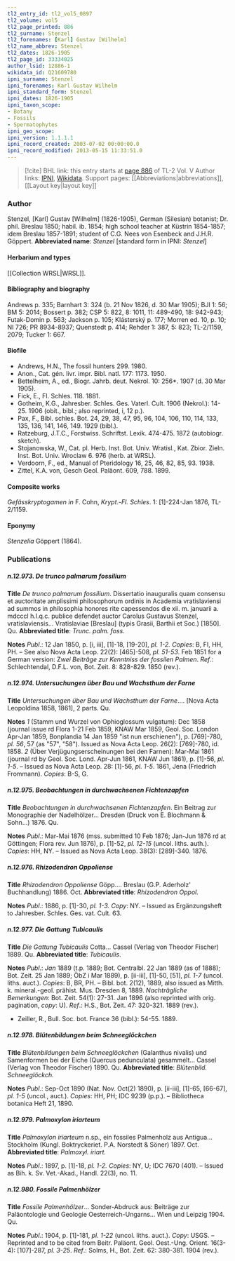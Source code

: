 ```yaml
---
tl2_entry_id: tl2_vol5_0897
tl2_volume: vol5
tl2_page_printed: 886
tl2_surname: Stenzel
tl2_forenames: [Karl] Gustav [Wilhelm]
tl2_name_abbrev: Stenzel
tl2_dates: 1826-1905
tl2_page_id: 33334025
author_lsid: 12886-1
wikidata_id: Q21609780
ipni_surname: Stenzel
ipni_forenames: Karl Gustav Wilhelm
ipni_standard_form: Stenzel
ipni_dates: 1826-1905
ipni_taxon_scope: 
- Botany
- Fossils
- Spermatophytes
ipni_geo_scope: 
ipni_version: 1.1.1.1
ipni_record_created: 2003-07-02 00:00:00.0
ipni_record_modified: 2013-05-15 11:33:51.0
---
```


> [!cite] BHL link: this entry starts at [page 886](https://www.biodiversitylibrary.org/page/33334025) of TL-2 Vol. V
> Author links: [IPNI](https://www.ipni.org/a/12886-1), [Wikidata](https://www.wikidata.org/wiki/Q21609780). Support pages: [[Abbreviations|abbreviations]], [[Layout key|layout key]]

### Author

Stenzel, \[Karl\] Gustav \[Wilhelm\] (1826-1905), German (Silesian) botanist; Dr. phil. Breslau 1850; habil. ib. 1854; high school teacher at Küstrin 1854-1857; idem Breslau 1857-1891; student of C.G. Nees von Esenbeck and J.H.R. Göppert. 
**Abbreviated name**: *Stenzel* \[standard form in IPNI: *Stenzel*\]

#### Herbarium and types

[[Collection WRSL|WRSL]].

#### Bibliography and biography

Andrews p. 335; Barnhart 3: 324 (b. 21 Nov 1826, d. 30 Mar 1905); BJI 1: 56; BM 5: 2014; Bossert p. 382; CSP 5: 822, 8: 1011, 11: 489-490, 18: 942-943; Futak-Domin p. 563; Jackson p. 105; Klásterský p. 177; Morren ed. 10, p. 10; NI 726; PR 8934-8937; Quenstedt p. 414; Rehder 1: 387, 5: 823; TL-2/1159, 2079; Tucker 1: 667.

#### Biofile

- Andrews, H.N., The fossil hunters 299. 1980.
- Anon., Cat. gén. livr. impr. Bibl. natl. 177: 1173. 1950.
- Bettelheim, A., ed., Biogr. Jahrb. deut. Nekrol. 10: 256\*. 1907 (d. 30 Mar 1905).
- Fick, E., Fl. Schles. 118. 1881.
- Gotheim, K.G., Jahresber. Schles. Ges. Vaterl. Cult. 1906 (Nekrol.): 14-25. 1906 (obit., bibl.; also reprinted, i, 12 p.).
- Pax, F., Bibl. schles. Bot. 24, 29, 38, 47, 95, 96, 104, 106, 110, 114, 133, 135, 136, 141, 146, 149. 1929 (bibl.).
- Ratzeburg, J.T.C., Forstwiss. Schriftst. Lexik. 474-475. 1872 (autobiogr. sketch).
- Stojanowska, W., Cat. pl. Herb. Inst. Bot. Univ. Wratisl., Kat. Zbior. Zieln. Inst. Bot. Univ. Wroclaw 6. 976 (herb. at WRSL).
- Verdoorn, F., ed., Manual of Pteridology 16, 25, 46, 82, 85, 93. 1938.
- Zittel, K.A. von, Gesch Geol. Paläont. 609, 788. 1899.

#### Composite works

*Gefässkryptogamen in* F. Cohn, *Krypt*.-*Fl. Schles*. 1: \[1\]-224-Jan 1876, TL-2/1159.

#### Eponymy

*Stenzelia* Göppert (1864).

### Publications

##### n.12.973. De trunco palmarum fossilium

**Title**
*De trunco palmarum fossilium*. Dissertatio inauguralis quam consensu et auctoritate amplissimi philosophorum ordinis in Academia vratislaviensi ad summos in philosophia honores rite capessendos die xii. m. januarii a. mdcccl h.l.q.c. publice defendet auctor Carolus Gustavus Stenzel, vratislaviensis... Vratislaviae \[Breslau\] (typis Grasii, Barthii et Soc.) \[1850\]. Qu.
**Abbreviated title**: *Trunc. palm. foss.*

**Notes**
*Publ*.: 12 Jan 1850, p. \[i, iii\], \[1\]-18, \[19-20\], *pl. 1-2. Copies*: B, FI, HH, PH. – See also Nova Acta Leop. 22(2): \[465\]-508, *pl. 51-53*. Feb 1851 for a German version: Z*wei Beiträge zur Kenntniss der fossilen Palmen*.
*Ref*.: Schlechtendal, D.F.L. von, Bot. Zeit. 8: 828-829. 1850 (rev.).

##### n.12.974. Untersuchungen über Bau und Wachsthum der Farne

**Title**
*Untersuchungen über Bau und Wachsthum der Farne*.... \[Nova Acta Leopoldina 1858, 1861\], 2 parts. Qu.

**Notes**
*1* (Stamm und Wurzel von Ophioglossum vulgatum): Dec 1858 (journal issue rd Flora 1-21 Feb 1859, KNAW Mar 1859, Geol. Soc. London Apr-Jan 1859, Bonplandia 14 Jan 1859 "ist nun erschienen"), p. \[769\]-780, *pl. 56*, 57 (as "57", "58"). Issued as Nova Acta Leop. 26(2): \[769\]-780, id. 1858.
*2* (Über Verjügungserscheinungen bei den Farnen): Mar-Mai 1861 (journal rd by Geol. Soc. Lond. Apr-Jun 1861, KNAW Jun 1861), p. \[1\]-56, *pl. 1-5*. – Issued as Nova Acta Leop. 28: \[1\]-56, *pl. 1-5*. 1861, Jena (Friedrich Frommann).
*Copies*: B-S, G.

##### n.12.975. Beobachtungen in durchwachsenen Fichtenzapfen

**Title**
*Beobachtungen in durchwachsenen Fichtenzapfen*. Ein Beitrag zur Monographie der Nadelhölzer... Dresden (Druck von E. Blochmann & Sohn...) 1876. Qu.

**Notes**
*Publ*.: Mar-Mai 1876 (mss. submitted 10 Feb 1876; Jan-Jun 1876 rd at Göttingen; Flora rev. Jun 1876), p. \[1\]-52, *pl. 12-15* (uncol. liths. auth.). *Copies*: HH, NY. – Issued as Nova Acta Leop. 38(3): \[289\]-340. 1876.

##### n.12.976. Rhizodendron Oppoliense

**Title**
*Rhizodendron Oppoliense* Göpp.... Breslau (G.P. Aderholz' Buchhandlung) 1886. Oct.
**Abbreviated title**: *Rhizodendron Oppol.*

**Notes**
*Publ*.: 1886, p. \[1\]-30, *pl. 1-3. Copy*: NY. – Issued as Ergänzungsheft to Jahresber. Schles. Ges. vat. Cult. 63.

##### n.12.977. Die Gattung Tubicaulis

**Title**
*Die Gattung Tubicaulis* Cotta... Cassel (Verlag von Theodor Fischer) 1889. Qu.
**Abbreviated title**: *Tubicaulis*.

**Notes**
*Publ*.: *Jan* 1889 (t.p. 1889; Bot. Centralbl. 22 Jan 1889 (as of 1888); Bot. Zeit. 25 Jan 1889; ÖbZ i Mar 1889), p. \[ii-iii\], \[1\]-50, \[51\], *pl. 1-7* (uncol. liths. auct.). *Copies*: B, BR, PH. – Bibl. bot. 2(12), 1889, also issued as Mitth. k. mineral.-geol. prähist. Mus. Dresden 8, 1889.
*Nachträgliche Bemerkungen*: Bot. Zeit. 54(1): 27-31. Jan 1896 (also reprinted with orig. pagination, *copy*: U).
*Ref*.: H.S., Bot. Zeit. 47: 320-321. 1889 (rev.).
- Zeiller, R., Bull. Soc. bot. France 36 (bibl.): 54-55. 1889.

##### n.12.978. Blütenbildungen beim Schneeglöckchen

**Title**
*Blütenbildungen beim Schneeglöckchen* (Galanthus nivalis) und Samenformen bei der Eiche (Quercus pedunculata) gesammelt... Cassel (Verlag von Theodor Fischer) 1890. Qu.
**Abbreviated title**: *Blütenbild. Schneeglöckch.*

**Notes**
*Publ*.: Sep-Oct 1890 (Nat. Nov. Oct(2) 1890), p. \[ii-iii\], \[1\]-65, \[66-67\], *pl. 1-5* (uncol., auct.). *Copies*: HH, PH; IDC 9239 (p.p.). – Bibliotheca botanica Heft 21, 1890.

##### n.12.979. Palmoxylon iriarteum

**Title**
*Palmoxylon iriarteum* n.sp., ein fossiles Palmenholz aus Antigua... Stockholm (Kungl. Boktryckeriet. P.A. Norstedt & Söner) 1897. Oct.
**Abbreviated title**: *Palmoxyl. iriart.*

**Notes**
*Publ*.: 1897, p. \[1\]-18, *pl. 1-2. Copies*: NY, U; IDC 7670 (401). – Issued as Bih. k. Sv. Vet.-Akad., Handl. 22(3), no. 11.

##### n.12.980. Fossile Palmenhölzer

**Title**
*Fossile Palmenhölzer*... Sonder-Abdruck aus: Beiträge zur Paläontologie und Geologie Oesterreich-Ungarns... Wien und Leipzig 1904. Qu.

**Notes**
*Publ*.: 1904, p. \[1\]-181, *pl. 1-22* (uncol. liths. auct.). *Copy*: USGS. – Reprinted and to be cited from Beitr. Paläont. Geol. Oest.-Ung. Orient. 16(3-4): \[107\]-287, *pl. 3-25*.
*Ref*.: Solms, H., Bot. Zeit. 62: 380-381. 1904 (rev.).

